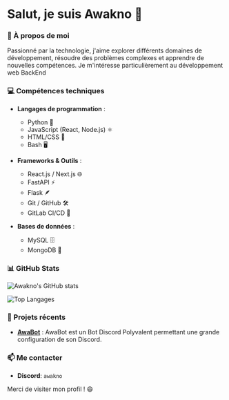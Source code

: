 
# Salut, je suis Awakno 👋

### 🔭 À propos de moi

Passionné par la technologie, j'aime explorer différents domaines de développement, résoudre des problèmes complexes et apprendre de nouvelles compétences. Je m'intéresse particulièrement au développement web BackEnd

### 💻 Compétences techniques

- **Langages de programmation** :
  - Python 🐍
  - JavaScript (React, Node.js) ⚛️
  - HTML/CSS 🎨
  - Bash 🖥️
  
- **Frameworks & Outils** :
  - React.js / Next.js 🌐
  - FastAPI ⚡
  - Flask 🪶
  - Git / GitHub 🛠️
  - GitLab CI/CD 🚧
  

- **Bases de données** :
  - MySQL 🗄️
  - MongoDB 🍃

### 📊 GitHub Stats

![Awakno's GitHub stats](https://github-readme-stats.vercel.app/api?username=Awakno&show_icons=true&theme=radical)

![Top Langages](https://github-readme-stats.vercel.app/api/top-langs/?username=Awakno&layout=compact&theme=radical)

### 🎯 Projets récents

- **[AwaBot](https://www.awabot.xyz/)** : AwaBot est un Bot Discord Polyvalent permettant une grande configuration de son Discord.


### 📫 Me contacter

- **Discord**: `awakno`

Merci de visiter mon profil ! 😄
